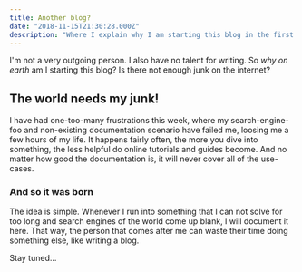 ```yaml
---
title: Another blog?
date: "2018-11-15T21:30:28.000Z"
description: "Where I explain why I am starting this blog in the first place"
---
```


I'm not a very outgoing person. I also have no talent for writing. So _why on earth_ am I starting this blog? Is there not enough junk on the internet?

## The world needs my junk!

I have had one-too-many frustrations this week, where my search-engine-foo and non-existing documentation scenario have failed me, loosing me a few hours of my life. It happens fairly often, the more you dive into something, the less helpful do online tutorials and guides become. And no matter how good the documentation is, it will never cover all of the use-cases.

### And so it was born

The idea is simple. Whenever I run into something that I can not solve for too long and search engines of the world come up blank, I will document it here. That way, the person that comes after me can waste their time doing something else, like writing a blog.

Stay tuned...
